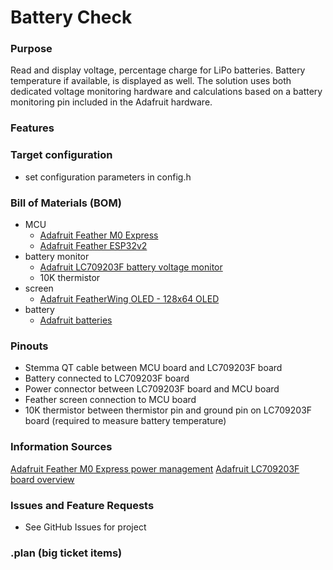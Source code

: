 # Battery Check

### Purpose
Read and display voltage, percentage charge for LiPo batteries. Battery temperature if available, is displayed as well.
The solution uses both dedicated voltage monitoring hardware and calculations based on a battery monitoring pin included in the Adafruit hardware.

### Features

### Target configuration
- set configuration parameters in config.h

### Bill of Materials (BOM)
- MCU
	- [Adafruit Feather M0 Express](https://www.adafruit.com/product/3403)
	- [Adafruit Feather ESP32v2](https://www.adafruit.com/product/5400)
- battery monitor
	- [Adafruit LC709203F battery voltage monitor](https://www.adafruit.com/product/4712)
	- 10K thermistor
- screen
	- [Adafruit FeatherWing OLED - 128x64 OLED](https://www.adafruit.com/product/4650)
- battery
	- [Adafruit batteries](https://www.adafruit.com/category/889)

### Pinouts
- Stemma QT cable between MCU board and LC709203F board
- Battery connected to LC709203F board
- Power connector between LC709203F board and MCU board
- Feather screen connection to MCU board
- 10K thermistor between thermistor pin and ground pin on LC709203F board (required to measure battery temperature)

### Information Sources
[Adafruit Feather M0 Express power management](https://learn.adafruit.com/adafruit-feather-m0-express-designed-for-circuit-python-circuitpython/power-management-2)
[Adafruit LC709203F board overview](https://learn.adafruit.com/adafruit-lc709203f-lipo-lipoly-battery-monitor?view=all#overview)

### Issues and Feature Requests
- See GitHub Issues for project

### .plan (big ticket items)
